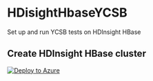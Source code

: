 # HDisightHbaseYCSB
Set up and run YCSB tests on HDInsight HBase 

## Create HDInsight HBase cluster 
[![Deploy to Azure](https://azuredeploy.net/deploybutton.svg)](https://azuredeploy.net/)


<!--stackedit_data:
eyJoaXN0b3J5IjpbMTgyNDk5NzQyMCwtMTM4ODI4NTE0M119
-->